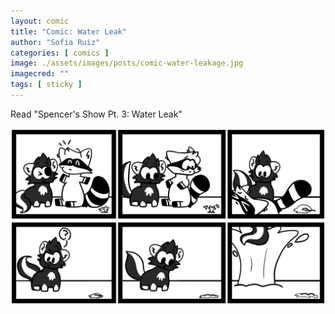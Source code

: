 ```yaml
---
layout: comic
title: "Comic: Water Leak"
author: "Sofia Ruiz"
categories: [ comics ]
image: ./assets/images/posts/comic-water-leakage.jpg
imagecred: ""
tags: [ sticky ]
---
```

Read "Spencer's Show Pt. 3: Water Leak"

![Spencer's Show Pt 3: Water Leak](../assets/images/comics/comic-water-leakage.jpg)